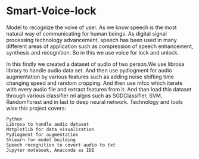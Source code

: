 # Smart-Voice-lock
Model to recognize the voive of user.
As we know speech is the most natural way of communicating for human beings. As digital signal processing technology advancement, speech has been used in many different  areas of application such as compression of speech enhancement, synthesis and  recognition. So in this we use voice for lock and unlock. 

In this firstly we created a dataset of audio of two person.We use librosa library to handle audio data set. And then use pydiogment for audio augmentation by various features such as adding noise shifting time changing speed and random cropping. And then use mfcc which iterate with every audio file and extract features from it. And than load this dataset through various classifier ml algos such as SGDClassifier, SVM, RandomForest and in last to deep neural network. Technology and tools wise this project covers:

    Python
    Librosa to handle audio dataset
    Matplotlib for data visualization
    Pydiogment for augmentation
    Sklearn for model building
    Speech recognition to covert audio to txt
    Jupyter notebook, Anaconda as IDE
